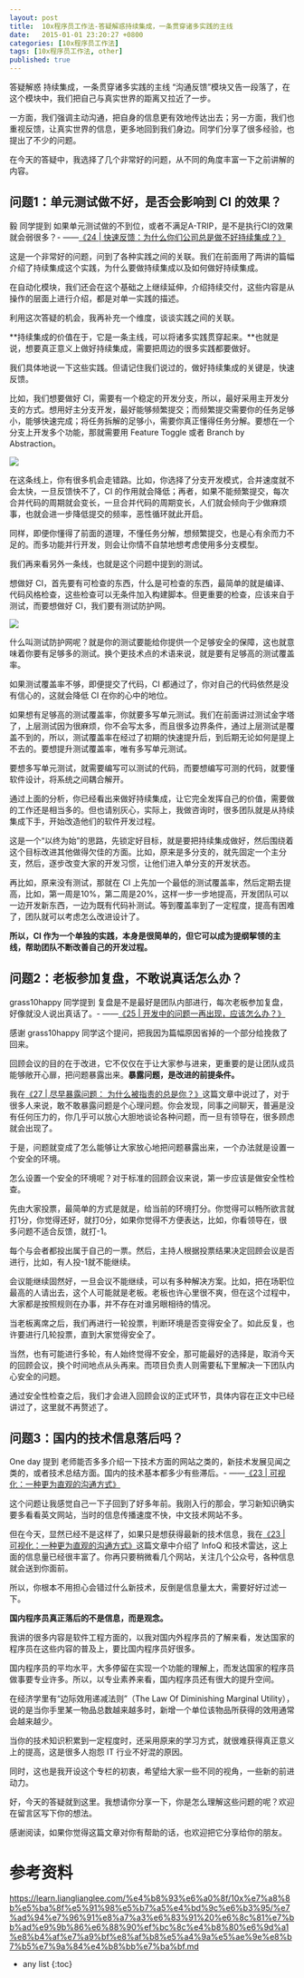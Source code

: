 ```yaml
---
layout: post
title:  10x程序员工作法-答疑解惑持续集成，一条贯穿诸多实践的主线
date:   2015-01-01 23:20:27 +0800
categories: [10x程序员工作法]
tags: [10x程序员工作法, other]
published: true
---
```




答疑解惑 持续集成，一条贯穿诸多实践的主线
“沟通反馈”模块又告一段落了，在这个模块中，我们把自己与真实世界的距离又拉近了一步。

一方面，我们强调主动沟通，把自身的信息更有效地传达出去；另一方面，我们也重视反馈，让真实世界的信息，更多地回到我们身边。同学们分享了很多经验，也提出了不少的问题。

在今天的答疑中，我选择了几个非常好的问题，从不同的角度丰富一下之前讲解的内容。

## 问题1：单元测试做不好，是否会影响到 CI 的效果？

毅 同学提到
如果单元测试做的不到位，或者不满足A-TRIP，是不是执行CI的效果就会弱很多？- ——[《24 | 快速反馈：为什么你们公司总是做不好持续集成？》](http://time.geekbang.org/column/article/83461)

这是一个非常好的问题，问到了各种实践之间的关联。我们在前面用了两讲的篇幅介绍了持续集成这个实践，为什么要做持续集成以及如何做好持续集成。

在自动化模块，我们还会在这个基础之上继续延伸，介绍持续交付，这些内容是从操作的层面上进行介绍，都是对单一实践的描述。

利用这次答疑的机会，我再补充一个维度，谈谈实践之间的关联。

**持续集成的价值在于，它是一条主线，可以将诸多实践贯穿起来。**也就是说，想要真正意义上做好持续集成，需要把周边的很多实践都要做好。

我们具体地说一下这些实践。但请记住我们说过的，做好持续集成的关键是，快速反馈。

比如，我们想要做好 CI，需要有一个稳定的开发分支，所以，最好采用主开发分支的方式。想用好主分支开发，最好能够频繁提交；而频繁提交需要你的任务足够小，能够快速完成；将任务拆解的足够小，需要你真正懂得任务分解。要想在一个分支上开发多个功能，那就需要用 Feature Toggle 或者 Branch by Abstraction。

![](https://learn.lianglianglee.com/%e4%b8%93%e6%a0%8f/10x%e7%a8%8b%e5%ba%8f%e5%91%98%e5%b7%a5%e4%bd%9c%e6%b3%95/assets/96a8212cda1d42b5918a9ed98a70827d.jpg)

在这条线上，你有很多机会走错路。比如，你选择了分支开发模式，合并速度就不会太快，一旦反馈快不了，CI 的作用就会降低；再者，如果不能频繁提交，每次合并代码的周期就会变长，一旦合并代码的周期变长，人们就会倾向于少做麻烦事，也就会进一步降低提交的频率，恶性循环就此开启。

同样，即便你懂得了前面的道理，不懂任务分解，想频繁提交，也是心有余而力不足的。而多功能并行开发，则会让你情不自禁地想考虑使用多分支模型。

我们再来看另外一条线，也就是这个问题中提到的测试。

想做好 CI，首先要有可检查的东西，什么是可检查的东西，最简单的就是编译、代码风格检查，这些检查可以无条件加入构建脚本。但更重要的检查，应该来自于测试，而要想做好 CI，我们要有测试防护网。

![](https://learn.lianglianglee.com/%e4%b8%93%e6%a0%8f/10x%e7%a8%8b%e5%ba%8f%e5%91%98%e5%b7%a5%e4%bd%9c%e6%b3%95/assets/e5debd8947994a34842897a0992a8e23.jpg)

什么叫测试防护网呢？就是你的测试要能给你提供一个足够安全的保障，这也就意味着你要有足够多的测试。换个更技术点的术语来说，就是要有足够高的测试覆盖率。

如果测试覆盖率不够，即便提交了代码，CI 都通过了，你对自己的代码依然是没有信心的，这就会降低 CI 在你的心中的地位。

如果想有足够高的测试覆盖率，你就要多写单元测试。我们在前面讲过测试金字塔了，上层测试因为很麻烦，你不会写太多，而且很多边界条件，通过上层测试是覆盖不到的，所以，测试覆盖率在经过了初期的快速提升后，到后期无论如何是提上不去的。要想提升测试覆盖率，唯有多写单元测试。

要想多写单元测试，就需要编写可以测试的代码，而要想编写可测的代码，就要懂软件设计，将系统之间耦合解开。

通过上面的分析，你已经看出来做好持续集成，让它完全发挥自己的价值，需要做的工作还是相当多的。但也请别灰心，实际上，我做咨询时，很多团队就是从持续集成下手，开始改造他们的软件开发过程。

这是一个“以终为始”的思路，先锁定好目标，就是要把持续集成做好，然后围绕着这个目标改进其他做得欠佳的方面。比如，原来是多分支的，就先固定一个主分支，然后，逐步改变大家的开发习惯，让他们进入单分支的开发状态。

再比如，原来没有测试，那就在 CI 上先加一个最低的测试覆盖率，然后定期去提高，比如，第一周是10%，第二周是20%，这样一步一步地提高，开发团队可以一边开发新东西，一边为既有代码补测试。等到覆盖率到了一定程度，提高有困难了，团队就可以考虑怎么改进设计了。

**所以，CI 作为一个单独的实践，本身是很简单的，但它可以成为提纲挈领的主线，帮助团队不断改善自己的开发过程。**

## 问题2：老板参加复盘，不敢说真话怎么办？

grass10happy 同学提到
复盘是不是最好是团队内部进行，每次老板参加复盘，好像就没人说出真话了。- ——[《25 | 开发中的问题一再出现，应该怎么办？》](http://time.geekbang.org/column/article/83841)

感谢 grass10happy 同学这个提问，把我因为篇幅原因省掉的一个部分给挽救了回来。

回顾会议的目的在于改进，它不仅仅在于让大家参与进来，更重要的是让团队成员能够敞开心扉，把问题暴露出来。**暴露问题，是改进的前提条件。**

我在[《27 | 尽早暴露问题： 为什么被指责的总是你？》](http://https://time.geekbang.org/column/article/84374)这篇文章中说过了，对于很多人来说，敢不敢暴露问题是个心理问题。你会发现，同事之间聊天，普遍是没有任何压力的，你几乎可以放心大胆地谈论各种问题，而一旦有领导在，很多顾虑就会出现了。

于是，问题就变成了怎么能够让大家放心地把问题暴露出来，一个办法就是设置一个安全的环境。

怎么设置一个安全的环境呢？对于标准的回顾会议来说，第一步应该是做安全性检查。

先由大家投票，最简单的方式是就是，给当前的环境打分。你觉得可以畅所欲言就打1分，你觉得还好，就打0分，如果你觉得不方便表达，比如，你看领导在，很多问题不适合反馈，就打-1。

每个与会者都投出属于自己的一票。然后，主持人根据投票结果决定回顾会议是否进行，比如，有人投-1就不能继续。

会议能继续固然好，一旦会议不能继续，可以有多种解决方案。比如，把在场职位最高的人请出去，这个人可能就是老板。老板也许心里很不爽，但在这个过程中，大家都是按照规则在办事，并不存在对谁另眼相待的情况。

当老板离席之后，我们再进行一轮投票，判断环境是否变得安全了。如此反复，也许要进行几轮投票，直到大家觉得安全了。

当然，也有可能进行多轮，有人始终觉得不安全，那可能最好的选择是，取消今天的回顾会议，换个时间地点从头再来。而项目负责人则需要私下里解决一下团队内心安全的问题。

通过安全性检查之后，我们才会进入回顾会议的正式环节，具体内容在正文中已经讲过了，这里就不再赘述了。

## 问题3：国内的技术信息落后吗？

One day 提到
老师能否多多介绍一下技术方面的网站之类的，新技术发展见闻之类的，或者技术总结方面。国内的技术基本都多少有些滞后。- ——[《23 | 可视化：一种更为直观的沟通方式》](http://time.geekbang.org/column/article/83082)

这个问题让我感觉自己一下子回到了好多年前。我刚入行的那会，学习新知识确实要多看看英文网站，当时的信息传播速度不快，中文技术网站不多。

但在今天，显然已经不是这样了，如果只是想获得最新的技术信息，我在[《23 | 可视化：一种更为直观的沟通方式》](http://time.geekbang.org/column/article/83082)这篇文章中介绍了 InfoQ 和技术雷达，这上面的信息量已经很丰富了。你再只要稍微看几个网站，关注几个公众号，各种信息就会送到你面前。

所以，你根本不用担心会错过什么新技术，反倒是信息量太大，需要好好过滤一下。

**国内程序员真正落后的不是信息，而是观念。**

我讲的很多内容是软件工程方面的，以我对国内外程序员的了解来看，发达国家的程序员在这些内容的普及上，要比国内程序员好很多。

国内程序员的平均水平，大多停留在实现一个功能的理解上，而发达国家的程序员做事要专业许多。所以，以专业素养来看，国内程序员还有很大的提升空间。

在经济学里有“边际效用递减法则”（The Law Of Diminishing Marginal Utility），说的是当你手里某一物品总数越来越多时，新增一个单位该物品所获得的效用通常会越来越少。

当你的技术知识积累到一定程度时，还采用原来的学习方式，就很难获得真正意义上的提高，这是很多人抱怨 IT 行业不好混的原因。

同时，这也是我开设这个专栏的初衷，希望给大家一些不同的视角，一些新的前进动力。

好，今天的答疑就到这里。我想请你分享一下，你是怎么理解这些问题的呢？欢迎在留言区写下你的想法。

感谢阅读，如果你觉得这篇文章对你有帮助的话，也欢迎把它分享给你的朋友。




# 参考资料

https://learn.lianglianglee.com/%e4%b8%93%e6%a0%8f/10x%e7%a8%8b%e5%ba%8f%e5%91%98%e5%b7%a5%e4%bd%9c%e6%b3%95/%e7%ad%94%e7%96%91%e8%a7%a3%e6%83%91%20%e6%8c%81%e7%bb%ad%e9%9b%86%e6%88%90%ef%bc%8c%e4%b8%80%e6%9d%a1%e8%b4%af%e7%a9%bf%e8%af%b8%e5%a4%9a%e5%ae%9e%e8%b7%b5%e7%9a%84%e4%b8%bb%e7%ba%bf.md

* any list
{:toc}
